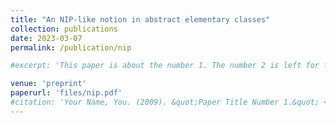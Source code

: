 ```yaml
---
title: "An NIP-like notion in abstract elementary classes"
collection: publications
date: 2023-03-07
permalink: /publication/nip

#excerpt: 'This paper is about the number 1. The number 2 is left for future work.'

venue: 'preprint'
paperurl: 'files/nip.pdf'
#citation: 'Your Name, You. (2009). &quot;Paper Title Number 1.&quot; <i>Journal 1</i>. 1(1).'
---
```




